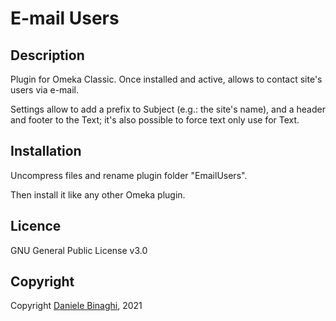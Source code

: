 # E-mail Users

## Description

Plugin for Omeka Classic. Once installed and active, allows to contact site's users via e-mail.

Settings allow to add a prefix to Subject (e.g.: the site's name), and a header and footer to the Text; it's also possible to force text only use for Text.

## Installation
Uncompress files and rename plugin folder "EmailUsers".

Then install it like any other Omeka plugin.

## Licence
GNU General Public License v3.0

## Copyright
Copyright [Daniele Binaghi](https://github.com/DBinaghi), 2021

